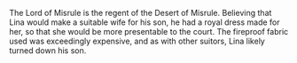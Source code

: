 The Lord of Misrule is the regent of the Desert of Misrule. Believing that Lina would make a suitable wife for his son, he had a royal dress made for her, so that she would be more presentable to the court. The fireproof fabric used was exceedingly expensive, and as with other suitors, Lina likely turned down his son.
